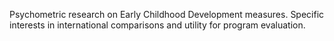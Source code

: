 Psychometric research on Early Childhood Development measures. Specific interests in international comparisons and utility for program evaluation. 
